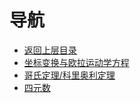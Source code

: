 # 导航

* [返回上层目录](../autopilot.md)
* [坐标变换与欧拉运动学方程](coord-trans-and-euler-kinematics-equation/coord-trans-and-euler-kinematics-equation.md)
* [哥氏定理/科里奥利定理](coriolis-theorem/coriolis-theorem.md)
* [四元数](quaternion/quaternion.md)


